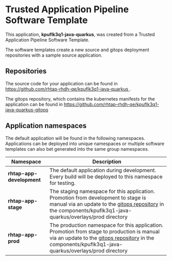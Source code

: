 # Trusted Application Pipeline Software Template

This application, **kpuflk3q1-java-quarkus**, was created from a Trusted Application Pipeline Software Template.

The software templates create a new source and gitops deployment repositories with a sample source application. 

## Repositories

The source code for your application can be found in [https://github.com/rhtap-rhdh-qe/kpuflk3q1-java-quarkus ](https://github.com/rhtap-rhdh-qe/kpuflk3q1-java-quarkus ).
 
The gitops repository, which contains the kubernetes manifests for the application can be found in 
[https://github.com/rhtap-rhdh-qe/kpuflk3q1-java-quarkus-gitops ](https://github.com/rhtap-rhdh-qe/kpuflk3q1-java-quarkus-gitops ) 

## Application namespaces 

The default application will be found in the following namespaces. Applications can be deployed into unique namespaces or multiple software templates can also bet generated into the same group namespaces.  

|  Namespace   |  Description   |  
| -------- | -------- |   
| **rhtap-app-development** | The default application during development. Every build will be deployed to this namespace for testing. | 
| **rhtap-app-stage** | The staging namespace for this application. Promotion from development to stage is manual via an update to the [gitops repository](https://github.com/rhtap-rhdh-qe/kpuflk3q1-java-quarkus-gitops ) in the components/kpuflk3q1-java-quarkus/overlays/prod directory |  
| **rhtap-app-prod** | The production namespace for this application. Promotion from stage to production is manual via an update to the [gitops repository](https://github.com/rhtap-rhdh-qe/kpuflk3q1-java-quarkus-gitops ) in the components/kpuflk3q1-java-quarkus/overlays/prod directory | 